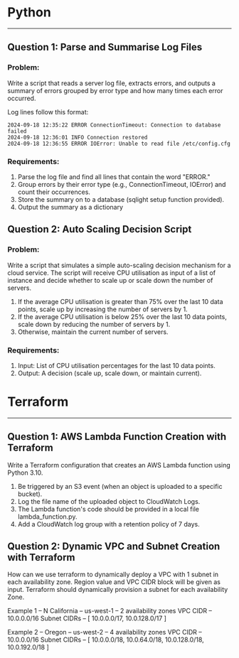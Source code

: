 # Python

---

## Question 1: Parse and Summarise Log Files

### Problem:

Write a script that reads a server log file, extracts errors, and outputs a summary of errors grouped by error type and
how many times each error occurred.

Log lines follow this format:

```log
2024-09-18 12:35:22 ERROR ConnectionTimeout: Connection to database failed
2024-09-18 12:36:01 INFO Connection restored
2024-09-18 12:36:55 ERROR IOError: Unable to read file /etc/config.cfg
```

### Requirements:

1. Parse the log file and find all lines that contain the word "ERROR."
2. Group errors by their error type (e.g., ConnectionTimeout, IOError) and count their occurrences.
3. Store the summary on to a database (sqlight setup function provided).
4. Output the summary as a dictionary

## Question 2: Auto Scaling Decision Script

### Problem:

Write a script that simulates a simple auto-scaling decision mechanism for a cloud service. The script will receive CPU
utilisation as input of a list of instance and decide whether to scale up or scale down the number of servers.

1. If the average CPU utilisation is greater than 75% over the last 10 data points, scale up by increasing the number of
   servers by 1.
2. If the average CPU utilisation is below 25% over the last 10 data points, scale down by reducing the number of
   servers by 1.
3. Otherwise, maintain the current number of servers.

### Requirements:

1. Input: List of CPU utilisation percentages for the last 10 data points.
2. Output: A decision (scale up, scale down, or maintain current).

# Terraform

---

## Question 1: AWS Lambda Function Creation with Terraform

Write a Terraform configuration that creates an AWS Lambda function using Python 3.10.

1. Be triggered by an S3 event (when an object is uploaded to a specific bucket).
2. Log the file name of the uploaded object to CloudWatch Logs.
3. The Lambda function's code should be provided in a local file lambda_function.py.
4. Add a CloudWatch log group with a retention policy of 7 days.

## Question 2: Dynamic VPC and Subnet Creation with Terraform

How can we use terraform to dynamically deploy a VPC with 1 subnet in each availability zone.
    Region value and VPC CIDR block will be given as input.
    Terraform should dynamically provision a subnet for each availability Zone.

Example 1 – 
    N California – us-west-1 – 2 availability zones
    VPC CIDR – 10.0.0.0/16
    Subnet CIDRs – [ 10.0.0.0/17, 10.0.128.0/17 ]

Example 2 – 
    Oregon – us-west-2 – 4 availability zones
    VPC CIDR – 10.0.0.0/16
    Subnet CIDRs – [ 10.0.0.0/18, 10.0.64.0/18, 10.0.128.0/18, 10.0.192.0/18 ]
